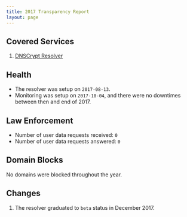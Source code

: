 ```yaml
---
title: 2017 Transparency Report
layout: page
---
```


## Covered Services

1. [DNSCrypt Resolver](/dnscrypt/)

## Health

- The resolver was setup on `2017-08-13`.
- Monitoring was setup on `2017-10-04`, and there were no downtimes between then and end of 2017.

## Law Enforcement

- Number of user data requests received: `0`
- Number of user data requests answered: `0`

## Domain Blocks

No domains were blocked throughout the year.

## Changes

1. The resolver graduated to `beta` status in December 2017.
